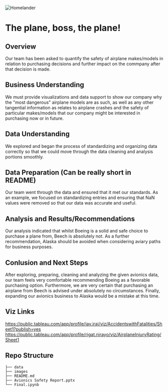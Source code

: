 ![Homelander](https://github.com/falloutb1tch/Phase-1-Project/assets/149413838/6815b7ce-f611-4ac2-9cee-ee4ebbee95ed)
# The plane, boss, the plane!
## Overview
Our team has been asked to quantify the safety of airplane makes/models in relation to purchasing decisions and further impact on the commpany after that decision is made.
## Business Understanding
We must provide visualizations and data support to show our company why the "most dangerous" airplane models are as such, as well as any other tangential information as relates to airplane crashes and the safety of particular makes/models that our company might be interested in purchasing now or in future.
## Data Understanding
We explored and began the process of standardizing and organizing data correctly so that we could move through the data cleaning and analysis portions smoothly.
## Data Preparation (Can be really short in README)
Our team went through the data and ensured that it met our standards. As an example, we focused on standardizing entries and ensuring that NaN values were removed so that our data was accurate and useful.
## Analysis and Results/Recommendations
Our analysis indicated that whilst Boeing is a solid and safe choice to purchase a plane from, Beech is absolutely not. As a further recommendation, Alaska should be avoided when considering aviary paths for business purposes.
## Conlusion and Next Steps
After exploring, preparing, cleaning and analyzing the given avionics data, our team feels very comfortable recommending Boeing as a favorable purchasing option. Furthermore, we are very certain that purchasing an airplane from Beech is advised under absolutely no circumstances. Finally, expanding our avionics business to Alaska would be a mistake at this time.
## Viz Links
https://public.tableau.com/app/profile/jay.iraj/viz/AccidentswithFatalities/Sheet1?publish=yes
https://public.tableau.com/app/profile/rigat.nirayo/viz/AirplaneInjuryRating/Sheet1
## Repo Structure
```
├── data
├── images
├── README.md
├── Avionics Safety Report.pptx
└── Final.ipynb
```

